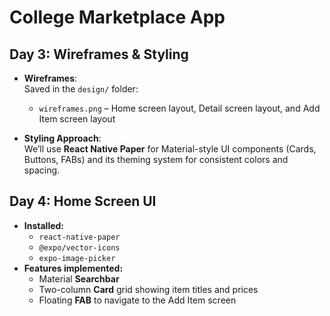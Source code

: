 # College Marketplace App

## Day 3: Wireframes & Styling

- **Wireframes**:  
  Saved in the `design/` folder:
  - `wireframes.png` – Home screen layout, Detail screen layout, and Add Item screen layout

- **Styling Approach**:  
  We’ll use **React Native Paper** for Material-style UI components (Cards, Buttons, FABs) and its theming system for consistent colors and spacing.

## Day 4: Home Screen UI

- **Installed:**  
  - `react-native-paper`  
  - `@expo/vector-icons`  
  - `expo-image-picker`  
- **Features implemented:**  
  - Material **Searchbar**  
  - Two-column **Card** grid showing item titles and prices  
  - Floating **FAB** to navigate to the Add Item screen  
